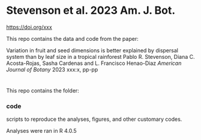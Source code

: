 # Stevenson et al. 2023 Am. J. Bot.
https://doi.org/xxx

This repo contains the data and code from the paper: 

Variation in fruit and seed dimensions is better explained by dispersal system than by leaf size in a tropical rainforest
Pablo R. Stevenson, Diana C. Acosta-Rojas, Sasha Cardenas and L. Francisco Henao-Diaz _American Journal of Botany_ 2023 xxx:x, pp-pp 

#
This repo contains the folder: 
### code
scripts to reproduce the analyses, figures, and other customary codes.

Analyses were ran in R 4.0.5 
